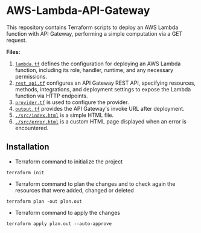 # AWS-Lambda-API-Gateway
This repository contains Terraform scripts to deploy an AWS Lambda function with API Gateway, performing a simple computation via a GET request.

**Files:**
1. [`lambda.tf`](https://github.com/Sebastianutcn/CloudFront-CDN/blob/main/s3.tf) defines the configuration for deploying an AWS Lambda function, including its role, handler, runtime, and any necessary permissions.
2. [`rest_api.tf`](https://github.com/Sebastianutcn/CloudFront-CDN/blob/main/cloudfront.tf) configures an API Gateway REST API, specifying resources, methods, integrations, and deployment settings to expose the Lambda function via HTTP endpoints.
3. [`provider.tf`](https://github.com/Sebastianutcn/CloudFront-CDN/blob/main/provider.tf) is used to configure the provider.
4. [`output.tf`](https://github.com/Sebastianutcn/CloudFront-CDN/blob/main/variables.tf) provides the API Gateway's invoke URL after deployment.
5. [`./src/index.html`](https://github.com/Sebastianutcn/CloudFront-CDN/blob/main/src/index.html) is a simple HTML file.
6. [`./src/error.html`](https://github.com/Sebastianutcn/CloudFront-CDN/blob/main/src/index.html) is a custom HTML page displayed when an error is encountered.

## Installation
- Terraform command to initialize the project
```
terraform init
```
* Terraform command to plan the changes and to check again the resources that were added, changed or deleted
```
terraform plan -out plan.out
```
- Terraform command to apply the changes
```
terraform apply plan.out --auto-approve
```


